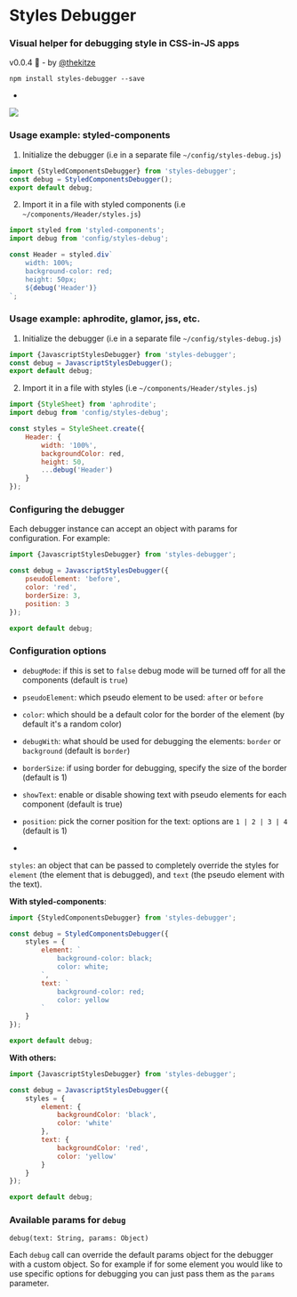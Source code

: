# Styles Debugger
### Visual helper for debugging style in CSS-in-JS apps
  
v0.0.4 🎉 - by [@thekitze](http://kitze.io)

```npm install styles-debugger --save```

-

![](https://i.imgur.com/ceORWWQ.png)
### Usage example: styled-components

1. Initialize the debugger (i.e in a separate file ```~/config/styles-debug.js```)

```js
import {StyledComponentsDebugger} from 'styles-debugger';
const debug = StyledComponentsDebugger();
export default debug;
```

2. Import it in a file with styled components (i.e ```~/components/Header/styles.js```)

```js
import styled from 'styled-components';
import debug from 'config/styles-debug';

const Header = styled.div`
	width: 100%;
	background-color: red;
	height: 50px;
	${debug('Header')}
`;

```

### Usage example: aphrodite, glamor, jss, etc.

1. Initialize the debugger (i.e in a separate file ```~/config/styles-debug.js```)

```js
import {JavascriptStylesDebugger} from 'styles-debugger';
const debug = JavascriptStylesDebugger();
export default debug;
```

2. Import it in a file with styles (i.e ```~/components/Header/styles.js```)

```js
import {StyleSheet} from 'aphrodite';
import debug from 'config/styles-debug';

const styles = StyleSheet.create({
	Header: {
		width: '100%',
		backgroundColor: red,
		height: 50,
		...debug('Header')
	}
});
```


### Configuring the debugger
Each debugger instance can accept an object with params for configuration. For example:

```js
import {JavascriptStylesDebugger} from 'styles-debugger';

const debug = JavascriptStylesDebugger({
	pseudoElement: 'before',
	color: 'red',
	borderSize: 3,
	position: 3
});

export default debug;
```

### Configuration options
- ```debugMode```: if this is set to ```false``` debug mode will be turned off for all the components (default is ```true```)
- ```pseudoElement```: which pseudo element to be used: ```after``` or ```before```
- ```color```: which should be a default color for the border of the element (by default it's a random color)
- ```debugWith```: what should be used for debugging the elements: ```border``` or ```background``` (default is ```border```)
- ```borderSize```: if using border for debugging, specify the size of the border (default is 1)
- ```showText```: enable or disable showing text with pseudo elements for each component (default is true)
- ```position```: pick the corner position for the text: options are ```1 | 2 | 3 | 4``` (default is 1) 
 
 -
```styles```: an object that can be passed to completely override the styles for ```element``` (the element that is debugged), and ```text``` (the pseudo element with the text).

**With styled-components**:

```js
import {StyledComponentsDebugger} from 'styles-debugger';

const debug = StyledComponentsDebugger({
	styles = {
		element: `
			background-color: black;
			color: white;
		`,
		text: `
			background-color: red;
			color: yellow
		`
	}
});

export default debug;
```

**With others:**

```js
import {JavascriptStylesDebugger} from 'styles-debugger';

const debug = JavascriptStylesDebugger({
	styles = {
		element: {
			backgroundColor: 'black',
			color: 'white'
		},
		text: {
			backgroundColor: 'red',
			color: 'yellow'
		}
	}
});

export default debug;
```

### Available params for ```debug```
```debug(text: String, params: Object)```

Each ```debug``` call can override the default params object for the debugger with a custom object. So for example if for some element you would like to use specific options for debugging you can just pass them as the ```params``` parameter. 
